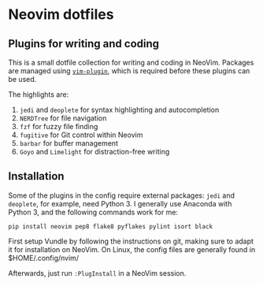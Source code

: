 # Neovim dotfiles

## Plugins for writing and coding

This is a small dotfile collection for writing and coding in NeoVim. Packages
are managed using [`vim-plugin`](https://github.com/junegunn/vim-plug), which
is required before these plugins can be used.

The highlights are:

1. `jedi` and `deoplete` for syntax highlighting and autocompletion
2. `NERDTree` for file navigation
3. `fzf` for fuzzy file finding
4. `fugitive` for Git control within Neovim
5. `barbar` for buffer management
6. `Goyo` and `Limelight` for distraction-free writing


## Installation

Some of the plugins in the config require external packages: `jedi` and
`deoplete`, for example, need Python 3. I generally use Anaconda with Python 3,
and the following commands work for me:

`pip install neovim pep8 flake8 pyflakes pylint isort black`

First setup Vundle by following the instructions on git, making sure to adapt
it for installation on NeoVim. On Linux, the config files are generally found
in \$HOME/.config/nvim/

Afterwards, just run `:PlugInstall` in a NeoVim session.

